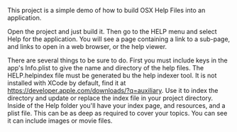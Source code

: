 This project is a simple demo of how to build OSX Help Files into an application.

Open the project and just build it. Then go to the HELP menu and select Help for the application. You will see a page containing a link to a sub-page, and links to open in a web browser, or the help viewer.

There are several things to be sure to do. First you must include keys in the app's Info.plist to give the name and directory of the help files. The HELP.helpindex file must be generated bu the help indexer tool. It is not installed with XCode by default, find it at https://developer.apple.com/downloads/?q=auxiliary. Use it to index the directory and update or replace the index file in your project directory. Inside of the Help folder you'll have your index page, and resources, and a plist file. This can be as deep as required to cover your topics. You can see it can include images or movie files.
